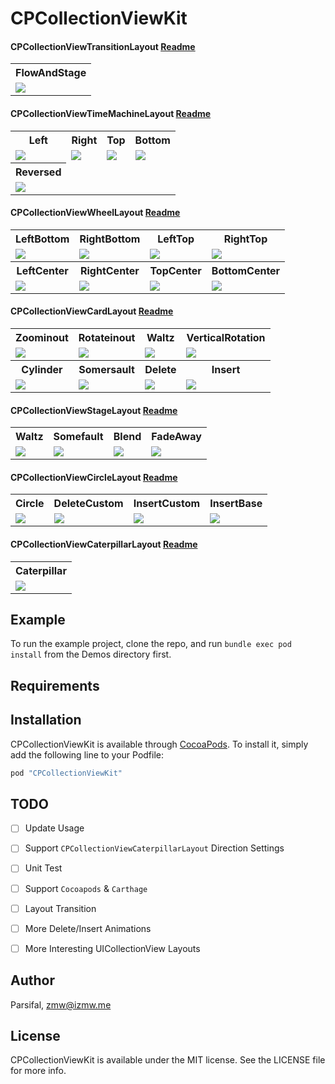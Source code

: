 # CPCollectionViewKit

#### CPCollectionViewTransitionLayout [Readme](https://github.com/ParsifalC/CPCollectionViewKit/blob/master/Demos/CPCollectionViewTransitionDemo/README.md)
<table>
<tr>
<th>FlowAndStage</th>
</tr>
<tr>
<td><img src="https://github.com/ParsifalC/CPCollectionViewKit/blob/master/Demos/CPCollectionViewTransitionDemo/CPCollectionViewTransitionFlowAndStage.gif?raw=true"/></td>
</tr>
</table>

#### CPCollectionViewTimeMachineLayout [Readme](https://github.com/ParsifalC/CPCollectionViewKit/blob/master/Demos/CPCollectionViewTimeMachineLayoutDemo/README.md)
<table>
<tr>
<th>Left</th>
<th>Right</th>
<th>Top</th>
<th>Bottom</th>
</tr>
<tr>
<td><img src="https://github.com/ParsifalC/CPCollectionViewKit/blob/master/Demos/CPCollectionViewTimeMachineLayoutDemo/TimeMachineLeft.gif?raw=true"/></td>
<td><img src="https://github.com/ParsifalC/CPCollectionViewKit/blob/master/Demos/CPCollectionViewTimeMachineLayoutDemo/TimeMachineRight.gif?raw=true"/></td>
<td><img src="https://github.com/ParsifalC/CPCollectionViewKit/blob/master/Demos/CPCollectionViewTimeMachineLayoutDemo/TimeMachineTop.gif?raw=true"/></td>
<td><img src="https://github.com/ParsifalC/CPCollectionViewKit/blob/master/Demos/CPCollectionViewTimeMachineLayoutDemo/TimeMachineBottom.gif?raw=true"/></td>
</tr>
<tr>
<th>Reversed</th>
</tr>
<tr>
<td><img src="https://github.com/ParsifalC/CPCollectionViewKit/blob/master/Demos/CPCollectionViewTimeMachineLayoutDemo/TimeMachineReversed.gif?raw=true"/></td>
</tr>
</table>

#### CPCollectionViewWheelLayout  [Readme](https://github.com/ParsifalC/CPCollectionViewKit/blob/master/Demos/CPCollectionViewWheelLayoutSwiftDemo/README.md)
<table>
<tr>
</tr>
<th>LeftBottom</th>
<th>RightBottom</th>
<th>LeftTop</th>
<th>RightTop</th>
<tr>
<td><img src="https://github.com/ParsifalC/CPCollectionViewKit/blob/master/Demos/CPCollectionViewWheelLayoutSwiftDemo/WheelLayoutLeftBottom.gif?raw=true"/></td>
<td><img src="https://github.com/ParsifalC/CPCollectionViewKit/blob/master/Demos/CPCollectionViewWheelLayoutSwiftDemo/WheelLayoutRightBottom.gif?raw=true"/></td>
<td><img src="https://github.com/ParsifalC/CPCollectionViewKit/blob/master/Demos/CPCollectionViewWheelLayoutSwiftDemo/WheelLayoutLeftTop.gif?raw=true"/></td>
<td> <img src="https://github.com/ParsifalC/CPCollectionViewKit/blob/master/Demos/CPCollectionViewWheelLayoutSwiftDemo/WheelLayoutRightTop.gif?raw=true"/> </td>
</tr>
<tr>
<th>LeftCenter</th>
<th>RightCenter</th>
<th>TopCenter</th>
<th>BottomCenter</th>
</tr>
<tr>
<td> <img src="https://github.com/ParsifalC/CPCollectionViewKit/blob/master/Demos/CPCollectionViewWheelLayoutSwiftDemo/WheelLayoutLeftCenter.gif?raw=true"/> </td>
<td> <img src="https://github.com/ParsifalC/CPCollectionViewKit/blob/master/Demos/CPCollectionViewWheelLayoutSwiftDemo/WheelLayoutRightCenter.gif?raw=true"/> </td>
<td> <img src="https://github.com/ParsifalC/CPCollectionViewKit/blob/master/Demos/CPCollectionViewWheelLayoutSwiftDemo/WheelLayoutTopCenter.gif?raw=true"/> </td>
<td> <img src="https://github.com/ParsifalC/CPCollectionViewKit/blob/master/Demos/CPCollectionViewWheelLayoutSwiftDemo/WheelLayoutBottomCenter.gif?raw=true"/> </td>
</tr>
</table>

#### CPCollectionViewCardLayout   [Readme](https://github.com/ParsifalC/CPCollectionViewKit/blob/master/Demos/CPCollectionViewCardLayoutDemo/README.md)
<table>
<tr>
</tr>
<th>Zoominout</th>
<th>Rotateinout</th>
<th>Waltz</th>
<th>VerticalRotation</th>
<tr>
<td><img src="https://github.com/ParsifalC/CPCollectionViewKit/blob/master/Demos/CPCollectionViewCardLayoutDemo/CardLayoutZoominout.gif?raw=true"/></td>
<td><img src="https://github.com/ParsifalC/CPCollectionViewKit/blob/master/Demos/CPCollectionViewCardLayoutDemo/CardLayoutRotateinout.gif?raw=true"/></td>
<td><img src="https://github.com/ParsifalC/CPCollectionViewKit/blob/master/Demos/CPCollectionViewCardLayoutDemo/CardLayoutWaltz.gif?raw=true"/></td>
<td><img src="https://github.com/ParsifalC/CPCollectionViewKit/blob/master/Demos/CPCollectionViewCardLayoutDemo/CardLayoutVerticalRotation.gif?raw=true"/></td>
</tr>
<tr>
<th>Cylinder</th>
<th>Somersault</th>
<th>Delete</th>
<th>Insert</th>
</tr>
<tr>
<td><img src="https://github.com/ParsifalC/CPCollectionViewKit/blob/master/Demos/CPCollectionViewCardLayoutDemo/CardLayoutCylinder.gif?raw=true"/></td>
<td><img src="https://github.com/ParsifalC/CPCollectionViewKit/blob/master/Demos/CPCollectionViewCardLayoutDemo/CardLayoutSomersault.gif?raw=true"/></td>
<td><img src="https://github.com/ParsifalC/CPCollectionViewKit/blob/master/Demos/CPCollectionViewCardLayoutDemo/CardLayoutDelete.gif?raw=true"/></td>
<td><img src="https://github.com/ParsifalC/CPCollectionViewKit/blob/master/Demos/CPCollectionViewCardLayoutDemo/CardLayoutInsert.gif?raw=true"/></td>
</tr>
</table>

#### CPCollectionViewStageLayout   [Readme](https://github.com/ParsifalC/CPCollectionViewKit/blob/master/Demos/CPCollectionViewStageLayoutDemo/README.md)
<table>
<tr>
<th>Waltz</th>
<th>Somefault</th>
<th>Blend</th>
<th>FadeAway</th>
</tr>
<tr>
<td><img src="https://github.com/ParsifalC/CPCollectionViewKit/blob/master/Demos/CPCollectionViewStageLayoutDemo/StageLayoutWaltz.gif?raw=true"/></td>
<td><img src="https://github.com/ParsifalC/CPCollectionViewKit/blob/master/Demos/CPCollectionViewStageLayoutDemo/StageLayoutSomefault.gif?raw=true"/></td>
<td><img src="https://github.com/ParsifalC/CPCollectionViewKit/blob/master/Demos/CPCollectionViewStageLayoutDemo/StageLayoutBlend.gif?raw=true"/></td>
<td><img src="https://github.com/ParsifalC/CPCollectionViewKit/blob/master/Demos/CPCollectionViewStageLayoutDemo/StageLayoutFadeAway.gif?raw=true"/></td>
</tr>
</table>

#### CPCollectionViewCircleLayout   [Readme](https://github.com/ParsifalC/CPCollectionViewKit/blob/master/Demos/CPCollectionViewCircleLayoutDemo/README.md)
<table>
<tr>
<th>Circle</th>
<th>DeleteCustom</th>
<th>InsertCustom</th>
<th>InsertBase</th>
</tr>
<tr>
<td><img src="https://github.com/ParsifalC/CPCollectionViewKit/blob/master/Demos/CPCollectionViewCircleLayoutDemo/CircleLayout.gif?raw=true"/></td>
<td><img src="https://github.com/ParsifalC/CPCollectionViewKit/blob/master/Demos/CPCollectionViewCircleLayoutDemo/CircleLayoutDeleteCustom.gif?raw=true"/></td>
<td><img src="https://github.com/ParsifalC/CPCollectionViewKit/blob/master/Demos/CPCollectionViewCircleLayoutDemo/CircleLayoutInsertCustom.gif?raw=true"/></td>
<td><img src="https://github.com/ParsifalC/CPCollectionViewKit/blob/master/Demos/CPCollectionViewCircleLayoutDemo/CircleLayoutInsertBase.gif?raw=true"/></td>
</tr>
</table>


#### CPCollectionViewCaterpillarLayout   [Readme](https://github.com/ParsifalC/CPCollectionViewKit/blob/master/Demos/CPCollectionViewCaterpillarLayoutDemo/README.md)
<table>
<tr>
<th>Caterpillar</th>
</tr>
<tr>
<td><img src="https://github.com/ParsifalC/CPCollectionViewKit/blob/master/Demos/CPCollectionViewCaterpillarLayoutDemo/CaterpillarLayout.gif?raw=true"/></td>
</tr>
</table>

## Example

To run the example project, clone the repo, and run `bundle exec pod install` from the Demos directory first.

## Requirements

## Installation

CPCollectionViewKit is available through [CocoaPods](http://cocoapods.org). To install
it, simply add the following line to your Podfile:

```ruby
pod "CPCollectionViewKit"
```
## TODO
- [ ] Update Usage
- [ ] Support `CPCollectionViewCaterpillarLayout` Direction Settings
- [ ] Unit Test
- [ ] Support `Cocoapods` & `Carthage`
- [ ] Layout Transition
- [ ] More Delete/Insert Animations
- [ ] More Interesting UICollectionView Layouts


## Author

Parsifal, zmw@izmw.me

## License

CPCollectionViewKit is available under the MIT license. See the LICENSE file for more info.
